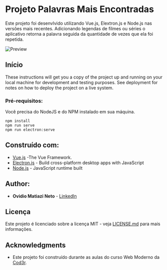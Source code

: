 # Projeto Palavras Mais Encontradas


Este projeto foi desenvlvido utilizando Vue.js, Elextron.js e Node.js nas versões mais recentes. Adicionando legendas de filmes ou séries o aplicativo retorna a palavra seguida da quantidade de vezes que ela foi repetida.

![Preview](https://github.com/omnweb/Vue-Desktop-Application/blob/master/most_words.gif?raw=true)

## Início

These instructions will get you a copy of the project up and running on your local machine for development and testing purposes. See deployment for notes on how to deploy the project on a live system.

### Pré-requisitos:

Você precisa do NodeJS e do NPM instalado em sua máquina.

```
npm install
npm run serve
npm run electron:serve
```

## Construído com:

* [Vue.js](https://vuejs.org/) -The Vue Framework.
* [Electron.js](https://www.electronjs.org/apps) - Build cross-platform desktop apps with JavaScript
* [Node.js](https://nodejs.org/en/) - JavaScript runtime built

## Author:

* **Ovidio Matiazi Neto** - [LinkedIn](https://www.linkedin.com/in/ovidio-matiazi-neto-38a937130/)


## Licença

Este projeto é licenciado sobre a licença MIT - veja [LICENSE.md](LICENSE.md) para mais informações.

## Acknowledgments

* Este projeto foi construído durante as aulas do curso Web Moderno da [Cod3r](https://github.com/cod3rcursos).

